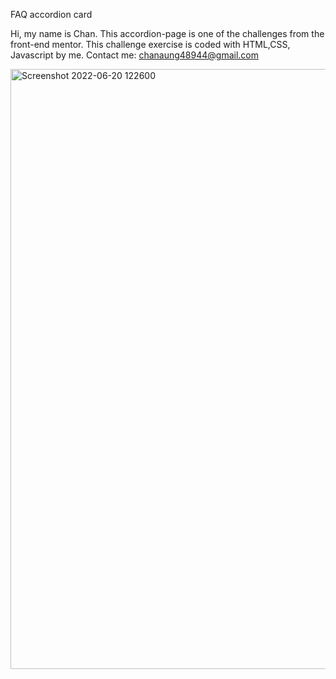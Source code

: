 FAQ accordion card

Hi, my name is Chan. This accordion-page is one of the challenges from the front-end mentor. This challenge exercise is coded with HTML,CSS, Javascript by me.
Contact me: chanaung48944@gmail.com

<img width="960" alt="Screenshot 2022-06-20 122600" src="https://user-images.githubusercontent.com/37863283/174537870-a058cd6e-8153-4e56-a043-31b66d7a5ba8.png">
